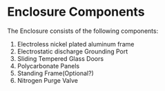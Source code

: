 # Enclosure Components

The Enclosure consists of the following components:

1. Electroless nickel plated aluminum frame
2. Electrostatic discharge Grounding Port
3. Sliding Tempered Glass Doors
4. Polycarbonate Panels
5. Standing Frame(Optional?)
6. Nitrogen Purge Valve

####
